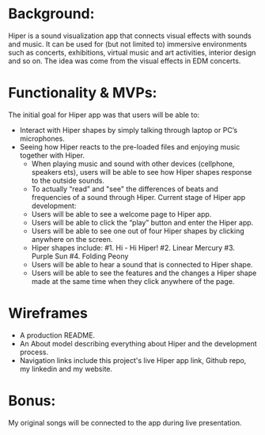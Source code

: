 # Background:
Hiper is a sound visualization app that connects visual effects with sounds and music. It can be used for (but not limited to) immersive environments such as concerts, exhibitions, virtual music and art activities, interior design and so on. The idea was come from the visual effects in EDM concerts. 

# Functionality & MVPs:
The initial goal for Hiper app was that users will be able to:
- Interact with Hiper shapes by simply talking through laptop or PC’s microphones.
- Seeing how Hiper reacts to the pre-loaded files and enjoying music together with Hiper.
    - When playing music and sound with other devices (cellphone, speakers ets), users will be able to see how Hiper shapes response to the outside sounds.
    - To actually “read” and "see" the differences of beats and frequencies of a sound through Hiper.
Current stage of Hiper app development:
    - Users will be able to see a welcome page to Hiper app.
    - Users will be able to click the “play” button and enter the Hiper app.
    - Users will be able to see one out of four Hiper shapes by clicking anywhere on the screen.
    - Hiper shapes include: 
        #1. Hi - Hi Hiper!
        #2. Linear Mercury
        #3. Purple Sun
        #4. Folding Peony
    - Users will be able to hear a sound that is connected to Hiper shape.
    - Users will be able to see the features and the changes a Hiper shape made at the same time when they click anywhere of the page. 

# Wireframes
- A production README. 
- An About model describing everything about Hiper and the development process.
- Navigation links include this project's live Hiper app link, Github repo, my linkedin and my website.

# Bonus:
My original songs will be connected to the app during live presentation. 


